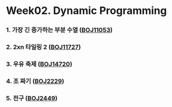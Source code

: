 # Week02. Dynamic Programming

### 1. 가장 긴 증가하는 부분 수열	([BOJ11053](boj.kr/11053))

### 2. 2xn 타일링 2 			([BOJ11727](boj.kr/11727))

### 3. 우유 축제			 	([BOJ14720](boj.kr/14720))

### 4. 조 짜기 				([BOJ2229](boj.kr/2229))

### 5. 전구				 	([BOJ2449](boj.kr/2449))

